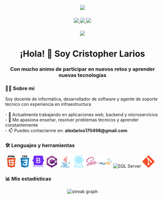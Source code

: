 <div align="center">
  <img height="150" src="https://media.giphy.com/media/M9gbBd9nbDrOTu1Mqx/giphy.gif" />
</div>

###

<div align="center">
  <a href="https://www.linkedin.com/in/cristopher-alexander-chavez-larios-5b4652154/" target="_blank">
    <img src="https://img.shields.io/static/v1?message=LinkedIn&logo=linkedin&label=&color=0077B5&logoColor=white&labelColor=&style=for-the-badge" height="25" />
  </a>
  <a href="https://www.youtube.com/@TU_CANAL" target="_blank">
    <img src="https://img.shields.io/static/v1?message=YouTube&logo=youtube&label=&color=FF0000&logoColor=white&labelColor=&style=for-the-badge" height="25" />
  </a>
  <a href="https://twitter.com/crislarios17" target="_blank">
    <img src="https://img.shields.io/static/v1?message=Twitter&logo=twitter&label=&color=1DA1F2&logoColor=white&labelColor=&style=for-the-badge" height="25" />
  </a>
</div>

###

<div align="center">
  <img src="https://visitor-badge.laobi.icu/badge?page_id=CristopherLarios.CristopherLarios" />
</div>

###

<h1 align="center">¡Hola! 👋 Soy Cristopher Larios</h1>
<h3 align="center">Con mucho animo de participar en nuevos retos y aprender nuevas tecnologías</h3>

###

<h3 align="left">👨‍💻 Sobre mí</h3>

<p align="left">
  Soy docente de informática, desarrollador de software y agente de soporte técnico con experiencia en infraestructura<br><br>
  - 🔭 Actualmente trabajando en aplicaciones web, backend y microservicios<br>
  - 💬 Me apasiona enseñar, resolver problemas técnicos y aprender constantemente<br>
  - 📫 Puedes contactarme en: <strong>alexlarios170498@gmail.com</strong><br>
</p>

###

<h3 align="left">🛠 Lenguajes y herramientas</h3>

<div align="left">
  <img src="https://raw.githubusercontent.com/devicons/devicon/master/icons/html5/html5-original-wordmark.svg" width="40" height="40" alt="HTML5"/>
  <img src="https://raw.githubusercontent.com/devicons/devicon/master/icons/css3/css3-original-wordmark.svg" width="40" height="40" alt="CSS3"/>
  <img src="https://raw.githubusercontent.com/devicons/devicon/master/icons/bootstrap/bootstrap-plain-wordmark.svg" width="40" height="40" alt="Bootstrap"/>
  <img src="https://raw.githubusercontent.com/devicons/devicon/master/icons/csharp/csharp-original.svg" width="40" height="40" alt="C#"/>
  <img src="https://raw.githubusercontent.com/devicons/devicon/master/icons/java/java-original.svg" width="40" height="40" alt="Java"/>
  <img src="https://raw.githubusercontent.com/devicons/devicon/master/icons/react/react-original-wordmark.svg" width="40" height="40" alt="React"/>
  <img src="https://raw.githubusercontent.com/devicons/devicon/master/icons/sass/sass-original.svg" width="40" height="40" alt="Sass"/>
  <img src="https://raw.githubusercontent.com/devicons/devicon/master/icons/mysql/mysql-original-wordmark.svg" width="40" height="40" alt="MySQL"/>
  <img src="https://www.svgrepo.com/show/303229/microsoft-sql-server-logo.svg" width="40" height="40" alt="SQL Server"/>
  <img src="https://raw.githubusercontent.com/devicons/devicon/master/icons/git/git-original.svg" width="40" height="40" alt="Git"/>
</div>


###

<h3 align="left">📊 Mis estadísticas</h3>

<div align="center">
  <img src="https://streak-stats.demolab.com?user=CristopherLarios&locale=es&mode=daily&theme=dark&hide_border=false&border_radius=5&order=3" height="220" alt="streak graph" />
</div>
